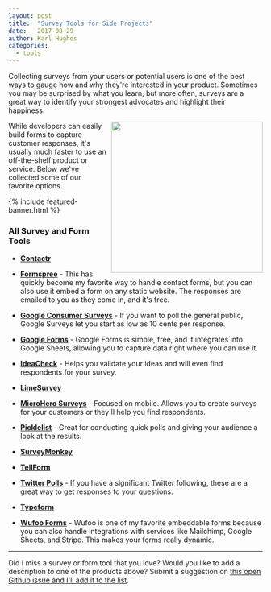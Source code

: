 ```yaml
---
layout: post
title:  "Survey Tools for Side Projects"
date:   2017-08-29
author: Karl Hughes
categories:
  - tools
---
```


Collecting surveys from your users or potential users is one of the best ways to gauge how and why they're interested in your product. Sometimes you may be surprised by what you learn, but more often, surveys are a great way to identify your strongest advocates and highlight their happiness.

<img src="https://i.imgur.com/kyX2DPw.jpg" style="float:right; width: 300px; height: auto; margin-left: 10px;" />

While developers can easily build forms to capture customer responses, it's usually much faster to use an off-the-shelf product or service. Below we've collected some of our favorite options.

{% include featured-banner.html %}

### All Survey and Form Tools

- **[Contactr](https://contactr.io/)**

- **[Formspree](https://formspree.io/)** - This has quickly become my favorite way to handle contact forms, but you can also use it embed a form on any static website. The responses are emailed to you as they come in, and it's free. 

- **[Google Consumer Surveys](https://www.google.com/analytics/surveys/)** - If you want to poll the general public, Google Surveys let you start as low as 10 cents per response.

- **[Google Forms](https://www.google.com/forms/about/)** - Google Forms is simple, free, and it integrates into Google Sheets, allowing you to capture data right where you can use it.

- **[IdeaCheck](http://www.ideacheck.io)** - Helps you validate your ideas and will even find respondents for your survey.

- **[LimeSurvey](https://github.com/LimeSurvey/LimeSurvey)**

- **[MicroHero Surveys](https://www.microhero.com/surveys/)** - Focused on mobile. Allows you to create surveys for your customers or they'll help you find respondents.

- **[Picklelist](http://pickle.monkeytest.it/)** - Great for conducting quick polls and giving your audience a look at the results.

- **[SurveyMonkey](https://www.surveymonkey.com/)**

- **[TellForm](https://www.tellform.com/)**

- **[Twitter Polls](https://blog.twitter.com/official/en_us/a/2015/introducing-twitter-polls.html)** - If you have a significant Twitter following, these are a great way to get responses to your questions.

- **[Typeform](https://www.typeform.com/)**

- **[Wufoo Forms](https://www.wufoo.com/gallery/templates/surveys/)** - Wufoo is one of my favorite embeddable forms because you can also handle integrations with services like Mailchimp, Google Sheets, and Stripe. This makes your forms really dynamic.

-----

Did I miss a survey or form tool that you love? Would you like to add a description to one of the products above? Submit a suggestion on [this open Github issue and I'll add it to the list](https://github.com/karllhughes/side-project-marketing/issues/11).
